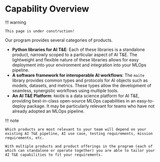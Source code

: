 # Capability Overview

!!! warning

    This page is under construction!

Our program provides several categories of products.

- **Python libraries for AI T&E**: Each of these libraries is a standalone product, narrowly scoped to a particular aspect of AI T&E. The lightweight and flexible nature of these libraries allows for easy deployment into your environment and integration into your MLOps pipeline. 
- **A software framework for interoperable AI workflows**: The `maite` library provides common types and protocols for AI objects such as models, datasets, and metrics. These types allow the development of seamless, synergistic workflows using multiple tools.
- **An AI T&E Platform**: `RAVEN` is a data science platform for AI T&E, providing best-in-class open-source MLOps capabilities in an easy-to-deploy package. It may be particularly relevant for teams who have not already adopted an MLOps pipeline.

!!! note
    
    Which products are most relevant to your team will depend on your existing AI T&E pipeline, AI use case, testing requirements, mission requirements, etc. 

    With multiple products and product offerings in the program (each of which can standalone or operate together) you are able to tailor your AI T&E capabilities to fit your requirements. 
